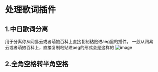 # 处理歌词插件

## 1.中日歌词分离

用于分离你从网易云或者萌娘百科上直接复制粘贴进aeg里的插件。
一般从网易云或者萌娘百科上，直接复制粘贴进aeg的形式会是这样的
![image](https://github.com/dumpling233/aegisub_Automation/raw/master/image/menu.png)

## 2.全角空格转半角空格
